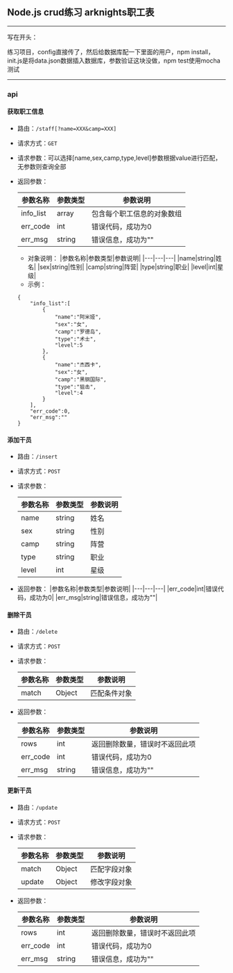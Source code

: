 ## Node.js crud练习 arknights职工表

---
写在开头：

练习项目，config直接传了，然后给数据库配一下里面的用户，npm install，init.js是将data.json数据插入数据库，参数验证这块没做，npm test使用mocha测试

---

### api

####  获取职工信息
- 路由：`/staff[?name=XXX&camp=XXX]`
- 请求方式：`GET`
- 请求参数：可以选择[name,sex,camp,type,level]参数根据value进行匹配，无参数则查询全部
- 返回参数：

	|参数名称|参数类型|参数说明|
	|---|---|---|
	|info_list|array|包含每个职工信息的对象数组|
	|err_code|int|错误代码，成功为0|
	|err_msg|string|错误信息，成功为""|
	- 对象说明：
		|参数名称|参数类型|参数说明|
		|---|---|---|
		|name|string|姓名|
		|sex|string|性别|
		|camp|string|阵营|
		|type|string|职业|
		|level|int|星级|
	- 示例：

	```
	{
		"info_list":[
			{
				"name":"阿米娅",
				"sex":"女",
				"camp":"罗德岛",
				"type":"术士",
				"level":5
			},
			{
				"name":"杰西卡",
				"sex":"女",
				"camp":"黑钢国际",
				"type":"狙击",
				"level":4
			}
		],
		"err_code":0,
		"err_msg":""
	}
	```

#### 添加干员
- 路由：`/insert`
- 请求方式：`POST`
- 请求参数：

	|参数名称|参数类型|参数说明|
	|---|---|---|
	|name|string|姓名|
	|sex|string|性别|
	|camp|string|阵营|
	|type|string|职业|
	|level|int|星级|
- 返回参数：
	|参数名称|参数类型|参数说明|
	|---|---|---|
	|err_code|int|错误代码，成功为0|
	|err_msg|string|错误信息，成功为""|

#### 删除干员
- 路由：`/delete`
- 请求方式：`POST`
- 请求参数：

	|参数名称|参数类型|参数说明|
	|---|---|---|
	|match|Object|匹配条件对象|
- 返回参数：

	|参数名称|参数类型|参数说明|
	|---|---|---|
	|rows|int|返回删除数量，错误时不返回此项|
	|err_code|int|错误代码，成功为0|
	|err_msg|string|错误信息，成功为""|

#### 更新干员
- 路由：`/update`
- 请求方式：`POST`
- 请求参数：

	|参数名称|参数类型|参数说明|
	|---|---|---|
	|match|Object|匹配字段对象|
	|update|Object|修改字段对象|
- 返回参数：

	|参数名称|参数类型|参数说明|
	|---|---|---|
	|rows|int|返回删除数量，错误时不返回此项|
	|err_code|int|错误代码，成功为0|
	|err_msg|string|错误信息，成功为""|
